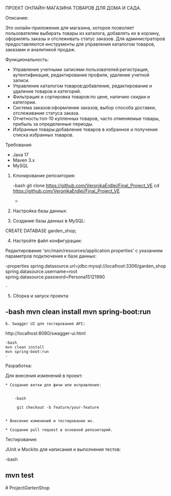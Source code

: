 ПРОЕКТ ОНЛАЙН-МАГАЗИНА ТОВАРОВ ДЛЯ ДОМА И САДА.



Описание:

Это онлайн-приложение для магазина, которое позволяет пользователям выбирать товары из каталога, добавлять их в корзину, оформлять заказы и отслеживать статус заказов. Для администраторов предоставляются инструменты для управления каталогом товаров, заказами и аналитикой продаж.

Функциональность:

- Управление учетными записями пользователей:регистрация, аутентификация, редактирование профиля, удаление учетной записи.
- Управление каталогом товаров:добавление, редактирование и удаление товаров и категорий.
- Фильтрация и сортировка товаров:по цене, наличию скидки и категории.
- Система заказов:оформление заказов, выбор способа доставки, отслеживание статуса заказа.
- Отчетность:топ-10 купленных товаров, часто отменяемые товары, прибыль за определенные периоды.
- Избранные товары:добавление товаров в избранное и получение списка избранных товаров.





Требования


- Java 17
- Maven 3.x
- MySQL



1. Клонирование репозитория:

   -bash
   git clone https://github.com/VeronikaErdlei/Final_Project_VE
   cd https://github.com/VeronikaErdlei/Final_Project_VE

    -

2. Настройка базы данных:


3. Создание базы данных в MySQL:



CREATE DATABASE garden_shop;



4. Настройте файл конфигурации:


Редактирование 'src/main/resources/application.properties' с указанием параметров подключения к базе данных:

-properties
spring.datasource.url=jdbc:mysql://localhost:3306/garden_shop
spring.datasource.username=root
spring.datasource.password=Persona15121990

    -

5. Сборка и запуск проекта:


-bash
mvn clean install
mvn spring-boot:run
-

    6. Swagger UI для тестирования API:

http://localhost:8080/swagger-ui.html

    -bash
    mvn clean install
    mvn spring-boot:run
    -


Разработка:

Для внесения изменений в проект:

    * Создание ветки для фичи или исправления:


        -bash

         git checkout -b feature/your-feature


    * Внесение изменений и тестирование их.

    * Создание pull request в основной репозиторий.


Тестирование:

JUnit и Mockito для написания и выполнения тестов:

-bash

mvn test
- 
 
  

#   P r o j e c t _ G a r t e n _ S h o p  
 